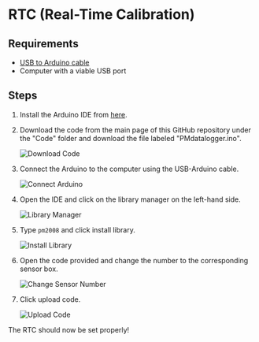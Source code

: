 # RTC (Real-Time Calibration)

## Requirements
- [USB to Arduino cable](https://www.amazon.com/Arduino-Data-Sync-Cable-Microcontroller/dp/B08RCJXY1Z/ref=sr_1_1_sspa?crid=1TM8BLWQNUJ8L&dib=eyJ2IjoiMSJ9.CqfucQoe_wHNE9W2Hq-ThX3FrNwT4JMJfevmzZNSyLv9sa-nbIdZphJC8AXYYUTxCwwT1F4njmNIfwhoSj6wkbXZoAaiEB-iC2gKzZfVsbq3iy8YsBFTRIkFkyKhjP9WMkW05tdIJ2UwkxMR98Ihm998sHHjbjKr_O4C_Fn2GLB1p05SBqW4-CsLn3-Heu-kobwuc3axw92Vfmrkmw-SRTWaqe7w14W2upAxn4PYWNo.eOpmyZIMwtnGRCISYHlSuaH1407X0aYSBPmQ5NuzwMk&dib_tag=se&keywords=arduino+to+usb+cable&qid=1717087440&sprefix=arduino+to+usb+ca%2Caps%2C423&sr=8-1-spons&sp_csd=d2lkZ2V0TmFtZT1zcF9hdGY&psc=1)
- Computer with a viable USB port

## Steps

1. Install the Arduino IDE from [here](https://www.arduino.cc/en/software).
2. Download the code from the main page of this GitHub repository under the "Code" folder and download the file labeled "PMdatalogger.ino".

   ![Download Code](path_to_your_image/download_code.png)

3. Connect the Arduino to the computer using the USB-Arduino cable.

   ![Connect Arduino](path_to_your_image/connect_arduino.png)

4. Open the IDE and click on the library manager on the left-hand side.

   ![Library Manager](path_to_your_image/library_manager.png)

5. Type `pm2008` and click install library.

   ![Install Library](path_to_your_image/install_library.png)

6. Open the code provided and change the number to the corresponding sensor box.

   ![Change Sensor Number](path_to_your_image/change_sensor_number.png)

7. Click upload code.

   ![Upload Code](path_to_your_image/upload_code.png)

The RTC should now be set properly!
